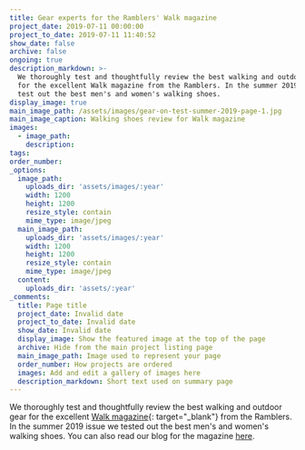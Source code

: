 ```yaml
---
title: Gear experts for the Ramblers' Walk magazine
project_date: 2019-07-11 00:00:00
project_to_date: 2019-07-11 11:40:52
show_date: false
archive: false
ongoing: true
description_markdown: >-
  We thoroughly test and thoughtfully review the best walking and outdoor gear
  for the excellent Walk magazine from the Ramblers. In the summer 2019 issue we
  test out the best men's and women's walking shoes.
display_image: true
main_image_path: /assets/images/gear-on-test-summer-2019-page-1.jpg
main_image_caption: Walking shoes review for Walk magazine
images:
  - image_path:
    description:
tags:
order_number:
_options:
  image_path:
    uploads_dir: 'assets/images/:year'
    width: 1200
    height: 1200
    resize_style: contain
    mime_type: image/jpeg
  main_image_path:
    uploads_dir: 'assets/images/:year'
    width: 1200
    height: 1200
    resize_style: contain
    mime_type: image/jpeg
  content:
    uploads_dir: 'assets/:year'
_comments:
  title: Page title
  project_date: Invalid date
  project_to_date: Invalid date
  show_date: Invalid date
  display_image: Show the featured image at the top of the page
  archive: Hide from the main project listing page
  main_image_path: Image used to represent your page
  order_number: How projects are ordered
  images: Add and edit a gallery of images here
  description_markdown: Short text used on summary page
---
```


We thoroughly test and thoughtfully review the best walking and outdoor gear for the excellent [Walk magazine](https://www.ramblers.org.uk/news/walk-magazine.aspx){: target="_blank"} from the Ramblers. In the summer 2019 issue we tested out the best men's and women's walking shoes. You can also read our blog for the magazine [here](https://www.ramblers.org.uk/news/blogs/2019/may/qanda-with-walks-new-gear-testers.aspx).